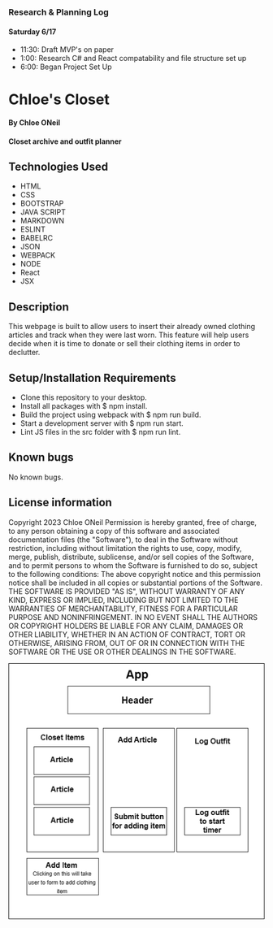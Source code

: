 ### Research & Planning Log
#### Saturday 6/17
* 11:30: Draft MVP's on paper
* 1:00: Research C# and React compatability and file structure set up
* 6:00: Began Project Set Up


# Chloe's Closet

#### By Chloe ONeil

#### Closet archive and outfit planner

## Technologies Used
- HTML
- CSS
- BOOTSTRAP
- JAVA SCRIPT
- MARKDOWN
- ESLINT
- BABELRC
- JSON
- WEBPACK
- NODE
- React
- JSX

## Description
This webpage is built to allow users to insert their already owned clothing articles and track when they were last worn. This feature will help users decide when it is time to donate or sell their clothing items in order to declutter. 

## Setup/Installation Requirements
- Clone this repository to your desktop.
- Install all packages with $ npm install.
- Build the project using webpack with $ npm run build.
- Start a development server with $ npm run start.
- Lint JS files in the src folder with $ npm run lint.


## Known bugs

No known bugs.

## License information
Copyright 2023 Chloe ONeil
Permission is hereby granted, free of charge, to any person obtaining a copy of this software and associated documentation files (the "Software"), to deal in the Software without restriction, including without limitation the rights to use, copy, modify, merge, publish, distribute, sublicense, and/or sell copies of the Software, and to permit persons to whom the Software is furnished to do so, subject to the following conditions:
The above copyright notice and this permission notice shall be included in all copies or substantial portions of the Software.
THE SOFTWARE IS PROVIDED "AS IS", WITHOUT WARRANTY OF ANY KIND, EXPRESS OR IMPLIED, INCLUDING BUT NOT LIMITED TO THE WARRANTIES OF MERCHANTABILITY, FITNESS FOR A PARTICULAR PURPOSE AND NONINFRINGEMENT. IN NO EVENT SHALL THE AUTHORS OR COPYRIGHT HOLDERS BE LIABLE FOR ANY CLAIM, DAMAGES OR OTHER LIABILITY, WHETHER IN AN ACTION OF CONTRACT, TORT OR OTHERWISE, ARISING FROM, OUT OF OR IN CONNECTION WITH THE SOFTWARE OR THE USE OR OTHER DEALINGS IN THE SOFTWARE.

![image](https://github.com/chlobear8/chloes-closet/blob/main/Capstone.drawio.png)



